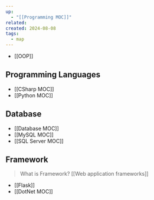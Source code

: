 ```yaml
---
up:
  - "[[Programming MOC]]"
related: 
created: 2024-08-08
tags:
  - map
---
```

- [[OOP]]
## Programming Languages
- [[CSharp MOC]]
- [[Python MOC]]

## Database
- [[Database MOC]]
- [[MySQL MOC]]
- [[SQL Server MOC]]

## Framework
> What is Framework? [[Web application frameworks]]

- [[Flask]]
- [[DotNet MOC]]